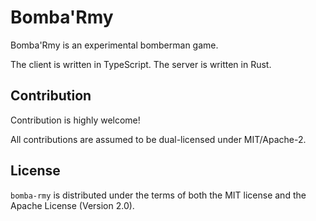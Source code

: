 # Bomba'Rmy

Bomba'Rmy is an experimental bomberman game.

The client is written in TypeScript.
The server is written in Rust.

## Contribution

Contribution is highly welcome!

All contributions are assumed to be dual-licensed under
MIT/Apache-2.

## License

`bomba-rmy` is distributed under the terms of both the MIT 
license and the Apache License (Version 2.0).